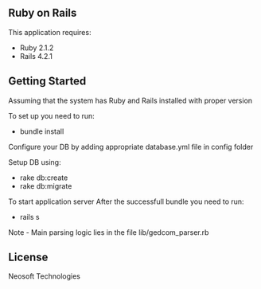 Ruby on Rails
-------------

This application requires:

- Ruby 2.1.2
- Rails 4.2.1

Getting Started
---------------
Assuming that the system has Ruby and Rails installed with proper version

To set up you need to run:
  - bundle install

Configure your DB by adding appropriate database.yml file in config folder

Setup DB using:
  - rake db:create
  - rake db:migrate

To start application server
After the successfull bundle you need to run:
  - rails s

Note - Main parsing logic lies in the file lib/gedcom_parser.rb

License
-------
Neosoft Technologies
